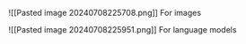![[Pasted image 20240708225708.png]]
For images

![[Pasted image 20240708225951.png]]
For language models